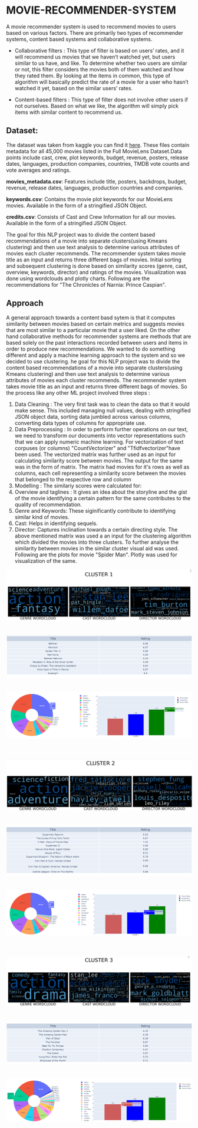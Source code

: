 # MOVIE-RECOMMENDER-SYSTEM
A movie recommender system is used to recommend movies to users based on various factors. There are primarily two types of recommender systems, content based systems and collaborative systems. 
* Collaborative filters : This type of filter is based on users’ rates, and it will recommend us movies that we haven’t watched yet, but users similar to us have, and like. To determine whether two users are similar or not, this filter considers the movies both of them watched and how they rated them. By looking at the items in common, this type of algorithm will basically predict the rate of a movie for a user who hasn’t watched it yet, based on the similar users’ rates.

* Content-based filters : This type of filter does not involve other users if not ourselves. Based on what we like, the algorithm will simply pick items with similar content to recommend us.
## Dataset:
The dataset was taken from kaggle you can find it [here](https://www.kaggle.com/rounakbanik/the-movies-dataset). These files contain metadata for all 45,000 movies listed in the Full MovieLens Dataset.Data points include cast, crew, plot keywords, budget, revenue, posters, release dates, languages, production companies, countries, TMDB vote counts and vote averages and ratings.

**movies_metadata.csv**: Features include title, posters, backdrops, budget, revenue, release dates, languages, production countries and companies.

**keywords.csv**: Contains the movie plot keywords for our MovieLens movies. Available in the form of a stringified JSON Object.

**credits.csv**: Consists of Cast and Crew Information for all our movies. Available in the form of a stringified JSON Object.

The goal for this NLP project was to divide the content based recommendations of a movie into separate clusters(using Kmeans clustering) and then use text analysis to determine various attributes of movies each cluster recommends. The recommender system takes movie title as an input and returns three different bags of movies. Initial sorting and subsequent clustering is done based on similarity scores (genre, cast, overview, keywords, director) and ratings of the movies. Visualization was done using wordclouds and plotly charts. Following are the recommendations for "The Chronicles of Narnia: Prince Caspian".
## Approach
A general approach towards a content basd sytem is that it computes similarity between movies based on certain metrics and suggests movies that are most similar to a particular movie that a user liked. On the other hand collaborative methods for recommender systems are methods that are based solely on the past interactions recorded between users and items in order to produce new recommendations. We wanted to do something different and apply a machine learning approach to the system and so we decided to use clustering. he goal for this NLP project was to divide the content based recommendations of a movie into separate clusters(using Kmeans clustering) and then use text analysis to determine various attributes of movies each cluster recommends. The recommender system takes movie title as an input and returns three different bags of movies. So the process like any other ML project involved three steps :
1. Data Cleaning : The very first task was to clean the data so that it would make sense. This included managing null values, dealing with stringified JSON object data, sorting data jumbled across various columns, converting data types of columns for appropriate use.
1. Data Preprocessing : In order to perform further operations on our text, we need to transform our documents into vector representations such that we can apply numeric machine learning. For vectorization of text corpuses (or columns) "CountVectorizer" and "Tfidfvectorizer"have been used. The vectorized matrix was further used as an input for calculating similarity score between movies. The output for the same was in the form of matrix. The matrix had movies for it's rows as well as columns, each cell representing a similarity score between the movies that belonged to the respective row and column
1. Modelling : The similariy scores were calculated for:
 1. Overview and taglines : It gives an idea about the storyline and the gist of the movie identifying a certain pattern for the same contributes to the quality of  recommendation.
 1. Genre and Keywords: These siginificantly contribute to identifying similar kind of movies.
 1. Cast: Helps in identifying sequels.
 1. Director: Captures inclination towards a certain directing style. 
The above mentioned matrix was used a an input for the clustering algorithm which divided the movies into three clusters. To further analyse the similarity between movies in the similar cluster visual aid was used. Following are the plots for movie "Spider Man". Plotly was used for visualization of the same. 

![](PLOTS/WC1.png) <br /><br /><br />
![](PLOTS/TABLE1.png)<br /><br /><br />
![](PLOTS/CLUSTER1.png)<br /><br /><br /><br />
![](PLOTS/WC2.png)<br /><br /><br />
![](PLOTS/TABLE2.png)<br /><br /><br />
![](PLOTS/CLUSTER2.png)<br /><br /><br /><br />
![](PLOTS/WC3.png)<br /><br /><br />
![](PLOTS/TABLE3.png)<br /><br /><br />
![](PLOTS/CLUSTER3.png)

